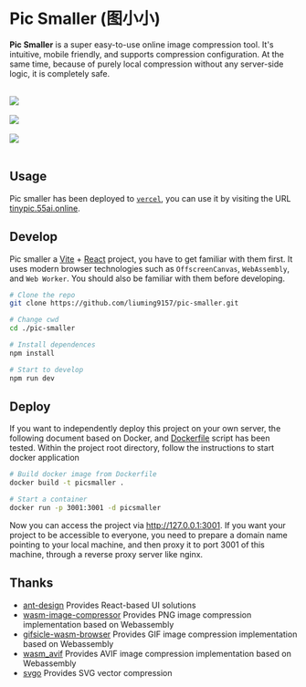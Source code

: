 # Pic Smaller (图小小)

**Pic Smaller** is a super easy-to-use online image compression tool. It's intuitive, mobile friendly, and supports compression configuration. At the same time, because of purely local compression without any server-side logic, it is completely safe.

<br/>

<div><img src="./docs/demo1.png"></div>
<br/>
<div><img src="./docs/demo2.png"></div>
<br/>
<div><img src="./docs/demo3.png"></div>

<br/>

## Usage

Pic smaller has been deployed to [`vercel`](https://vercel.com/), you can use it by visiting the URL [tinypic.55ai.online](https://tinypic.55ai.online).


## Develop

Pic smaller a [Vite](https://vitejs.dev/) + [React](https://react.dev/) project, you have to get familiar with them first. It uses modern browser technologies such as `OffscreenCanvas`, `WebAssembly`, and `Web Worker`. You should also be familiar with them before developing.

```bash
# Clone the repo
git clone https://github.com/liuming9157/pic-smaller.git

# Change cwd
cd ./pic-smaller

# Install dependences
npm install

# Start to develop
npm run dev
```

## Deploy

If you want to independently deploy this project on your own server, the following document based on Docker, and [Dockerfile](./Dockerfile) script has been tested. Within the project root directory, follow the instructions to start docker application

```bash
# Build docker image from Dockerfile
docker build -t picsmaller .

# Start a container
docker run -p 3001:3001 -d picsmaller
```

Now you can access the project via http://127.0.0.1:3001. If you want your project to be accessible to everyone, you need to prepare a domain name pointing to your local machine, and then proxy it to port 3001 of this machine, through a reverse proxy server like nginx.

## Thanks

- [ant-design](https://github.com/ant-design/ant-design) Provides React-based UI solutions
- [wasm-image-compressor](https://github.com/antelle/wasm-image-compressor) Provides PNG image compression implementation based on Webassembly
- [gifsicle-wasm-browser](https://github.com/renzhezhilu/gifsicle-wasm-browser) Provides GIF image compression implementation based on Webassembly
- [wasm_avif](https://github.com/packurl/wasm_avif) Provides AVIF image compression implementation based on Webassembly
- [svgo](https://github.com/svg/svgo) Provides SVG vector compression
